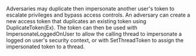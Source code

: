 Adversaries may duplicate then impersonate another user's token to escalate privileges and bypass access controls. An adversary can create a new access token that duplicates an existing token using DuplicateToken(Ex). The token can then be used with ImpersonateLoggedOnUser to allow the calling thread to impersonate a logged on user's security context, or with SetThreadToken to assign the impersonated token to a thread.
